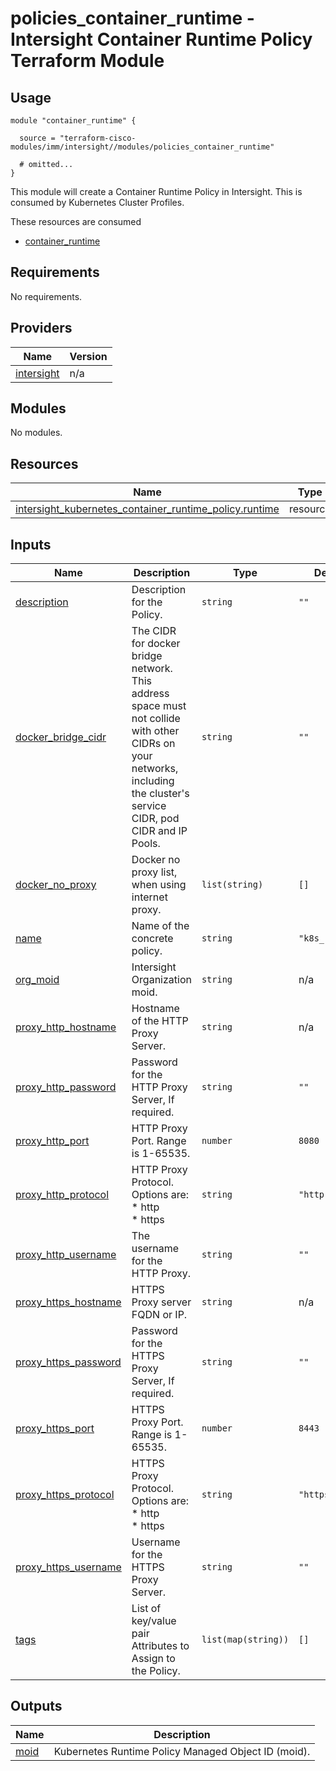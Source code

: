# policies_container_runtime - Intersight Container Runtime Policy Terraform Module

## Usage

```hcl
module "container_runtime" {

  source = "terraform-cisco-modules/imm/intersight//modules/policies_container_runtime"

  # omitted...
}
```

This module will create a Container Runtime Policy in Intersight.  This is consumed by Kubernetes Cluster Profiles.  

These resources are consumed

* [container_runtime](https://registry.terraform.io/providers/CiscoDevNet/intersight/latest/docs/resources/kubernetes_container_runtime_policy)

<!-- BEGINNING OF PRE-COMMIT-TERRAFORM DOCS HOOK -->
## Requirements

No requirements.

## Providers

| Name | Version |
|------|---------|
| <a name="provider_intersight"></a> [intersight](#provider\_intersight) | n/a |

## Modules

No modules.

## Resources

| Name | Type |
|------|------|
| [intersight_kubernetes_container_runtime_policy.runtime](https://registry.terraform.io/providers/CiscoDevNet/intersight/latest/docs/resources/kubernetes_container_runtime_policy) | resource |

## Inputs

| Name | Description | Type | Default | Required |
|------|-------------|------|---------|:--------:|
| <a name="input_description"></a> [description](#input\_description) | Description for the Policy. | `string` | `""` | no |
| <a name="input_docker_bridge_cidr"></a> [docker\_bridge\_cidr](#input\_docker\_bridge\_cidr) | The CIDR for docker bridge network. This address space must not collide with other CIDRs on your networks, including the cluster's service CIDR, pod CIDR and IP Pools. | `string` | `""` | no |
| <a name="input_docker_no_proxy"></a> [docker\_no\_proxy](#input\_docker\_no\_proxy) | Docker no proxy list, when using internet proxy. | `list(string)` | `[]` | no |
| <a name="input_name"></a> [name](#input\_name) | Name of the concrete policy. | `string` | `"k8s_runtime"` | no |
| <a name="input_org_moid"></a> [org\_moid](#input\_org\_moid) | Intersight Organization moid. | `string` | n/a | yes |
| <a name="input_proxy_http_hostname"></a> [proxy\_http\_hostname](#input\_proxy\_http\_hostname) | Hostname of the HTTP Proxy Server. | `string` | n/a | yes |
| <a name="input_proxy_http_password"></a> [proxy\_http\_password](#input\_proxy\_http\_password) | Password for the HTTP Proxy Server, If required. | `string` | `""` | no |
| <a name="input_proxy_http_port"></a> [proxy\_http\_port](#input\_proxy\_http\_port) | HTTP Proxy Port.  Range is 1-65535. | `number` | `8080` | no |
| <a name="input_proxy_http_protocol"></a> [proxy\_http\_protocol](#input\_proxy\_http\_protocol) | HTTP Proxy Protocol. Options are:<br>* http<br>* https | `string` | `"http"` | no |
| <a name="input_proxy_http_username"></a> [proxy\_http\_username](#input\_proxy\_http\_username) | The username for the HTTP Proxy. | `string` | `""` | no |
| <a name="input_proxy_https_hostname"></a> [proxy\_https\_hostname](#input\_proxy\_https\_hostname) | HTTPS Proxy server FQDN or IP. | `string` | n/a | yes |
| <a name="input_proxy_https_password"></a> [proxy\_https\_password](#input\_proxy\_https\_password) | Password for the HTTPS Proxy Server, If required. | `string` | `""` | no |
| <a name="input_proxy_https_port"></a> [proxy\_https\_port](#input\_proxy\_https\_port) | HTTPS Proxy Port.  Range is 1-65535. | `number` | `8443` | no |
| <a name="input_proxy_https_protocol"></a> [proxy\_https\_protocol](#input\_proxy\_https\_protocol) | HTTPS Proxy Protocol. Options are:<br>* http<br>* https | `string` | `"https"` | no |
| <a name="input_proxy_https_username"></a> [proxy\_https\_username](#input\_proxy\_https\_username) | Username for the HTTPS Proxy Server. | `string` | `""` | no |
| <a name="input_tags"></a> [tags](#input\_tags) | List of key/value pair Attributes to Assign to the Policy. | `list(map(string))` | `[]` | no |

## Outputs

| Name | Description |
|------|-------------|
| <a name="output_moid"></a> [moid](#output\_moid) | Kubernetes Runtime Policy Managed Object ID (moid). |
<!-- END OF PRE-COMMIT-TERRAFORM DOCS HOOK -->
